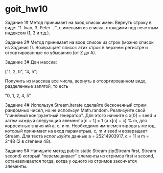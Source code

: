 # goit_hw10
Задание 1#
Метод принимает на вход список имен. Вернуть строку в виде: "1. Ivan, 3. Peter ...", с именами из списка, стоящими под нечетным индексом (1, 3 и т.д.).

Задание 2#
Метод принимает на вход список из строк (можно список из Задания 1). Возвращает список этих строк в верхнем регистре и отсортированные по убыванию (от Z до А).

Задание 3#
Дан массив:


["1, 2, 0", "4, 5"]

Получить из массива все числа, вернуть в отсортированном виде, разделенные запятой, то есть


"0, 1, 2, 4, 5"

Задание 4#
Используя Stream.iterate сделайте бесконечный стрим рандомных чисел, но не используя Math.random. Реализуйте свой "линейный конгруэнтный генератор". Для этого начните с x[0] = seed и затем каждый следующий элемент x[n + 1] = 1 (a x[n] + c) % m, для корректных значений a, c, и m. Необходимо имплементировать метод, который принимает на вход параметрыa, c, m и seed и возвращает Stream<Long>. Для теста используйте данные a = 25214903917, c = 11 и m = 2^48 (2 в степени 48).

Задание 5#
Напишите метод public static <T> Stream<T> zip(Stream<T> first, Stream<T> second) который "перемешивает" элементы из стримов first и second, останавливается тогда, когда у одного из стримов закончатся элементы.
